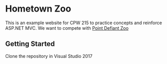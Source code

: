 # Hometown Zoo
This is an example website for CPW 215 to practice concepts and reinforce ASP.NET MVC. We want
to compete with [Point Defiant Zoo](https://www.pdza.org)

## Getting Started
Clone the repository in Visual Studio 2017

